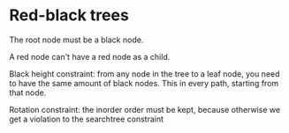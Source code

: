 # Red-black trees

The root node must be a black node.

A red node can't have a red node as a child.

Black height constraint: from any node in the tree to a leaf node, 
you need to have the same amount of black nodes. 
This in every path, starting from that node.

Rotation constraint: the inorder order must be kept, 
because otherwise we get a violation to the searchtree constraint
